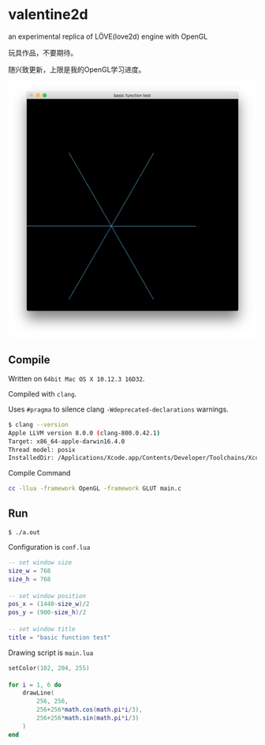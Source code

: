 # valentine2d

an experimental replica of LÖVE(love2d) engine with OpenGL

玩具作品，不要期待。

随兴致更新，上限是我的OpenGL学习进度。

![screenshot](screenshot.png)

## Compile

Written on `64bit Mac OS X 10.12.3 16D32`.

Compiled with `clang`.

Uses `#pragma` to silence clang `-Wdeprecated-declarations` warnings.

```bash
$ clang --version
Apple LLVM version 8.0.0 (clang-800.0.42.1)
Target: x86_64-apple-darwin16.4.0
Thread model: posix
InstalledDir: /Applications/Xcode.app/Contents/Developer/Toolchains/XcodeDefault.xctoolchain/usr/bin
```

Compile Command

```bash
cc -llua -framework OpenGL -framework GLUT main.c
```

## Run

```
$ ./a.out
```

Configuration is `conf.lua`

```lua
-- set window size
size_w = 768
size_h = 768

-- set window position
pos_x = (1440-size_w)/2
pos_y = (900-size_h)/2

-- set window title
title = "basic function test"
```

Drawing script is `main.lua`

```lua
setColor(102, 204, 255)

for i = 1, 6 do
    drawLine(
        256, 256,
        256+256*math.cos(math.pi*i/3),
        256+256*math.sin(math.pi*i/3)
    )
end
```
